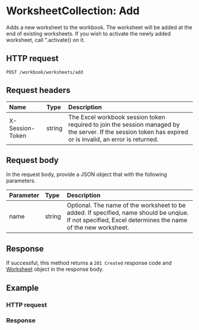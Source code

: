# WorksheetCollection: Add

Adds a new worksheet to the workbook. The worksheet will be added at the end of existing worksheets. If you wish to activate the newly added worksheet, call ".activate() on it.
## HTTP request
```http
POST /workbook/worksheets/add
```
## Request headers
| Name       | Type | Description|
|:-----------|:------|:----------|
| X-Session-Token   | string  | The Excel workbook session token required to join the session managed by the server. If the session token has expired or is invalid, an error is returned.|

## Request body
In the request body, provide a JSON object that with the following parameters.

| Parameter	   | Type	|Description|
|:---------------|:--------|:-----------|
|name|string|Optional. The name of the worksheet to be added. If specified, name should be unqiue. If not specified, Excel determines the name of the new worksheet.|

## Response
If successful, this method returns a `201 Created` response code and [Worksheet](../resources/worksheet.md) object in the response body.
## Example
### HTTP request
### Response
